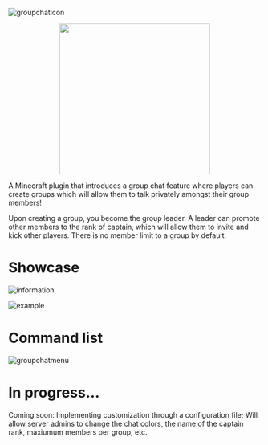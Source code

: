 ![groupchaticon](https://user-images.githubusercontent.com/60233722/106799501-f4fcdc00-6624-11eb-925d-f7e7e557f452.png)


<p align="center">
  <img width="300" height="300" src=groupchaticon>
</p>

A Minecraft plugin that introduces a group chat feature where players can create groups which will allow them to talk privately amongst their group members!

Upon creating a group, you become the group leader. A leader can promote other members to the rank of captain, which will allow them to invite and kick other players. There is no member limit to a group by default. 

# Showcase

![information](https://user-images.githubusercontent.com/60233722/162554249-44ee6ae0-def2-4ad6-8e5e-f83a9caa588d.PNG)

![example](https://user-images.githubusercontent.com/60233722/162554207-bd0f873e-c830-474c-b000-bcdd800b4431.PNG)

# Command list
![groupchatmenu](https://user-images.githubusercontent.com/60233722/97819309-5485cd00-1c6d-11eb-9520-b947ab7ef190.PNG)

# In progress...

Coming soon: Implementing customization through a configuration file; Will allow server admins to change the chat colors, the name of the captain rank, maxiumum members per group, etc.
